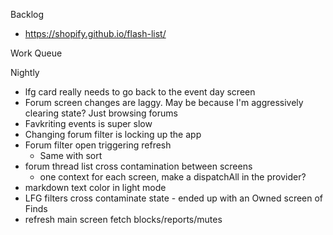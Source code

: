 Backlog
* https://shopify.github.io/flash-list/

Work Queue

Nightly
* lfg card really needs to go back to the event day screen
* Forum screen changes are laggy. May be because I'm aggressively clearing state? Just browsing forums
* Favkriting events is super slow
* Changing forum filter is locking up the app
* Forum filter open triggering refresh
  * Same with sort 
* forum thread list cross contamination between screens
  * one context for each screen, make a dispatchAll in the provider?
* markdown text color in light mode
* LFG filters cross contaminate state - ended up with an Owned screen of Finds
* refresh main screen fetch blocks/reports/mutes
